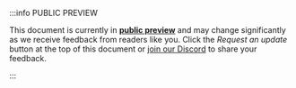 :::info PUBLIC PREVIEW

This document is currently in **<a href='/concepts/public-preview-content'>public preview</a>** and may change significantly as we receive feedback from readers like you. Click the *Request an update* button at the top of this document or [join our Discord](https://discord.gg/arbitrum) to share your feedback.

:::